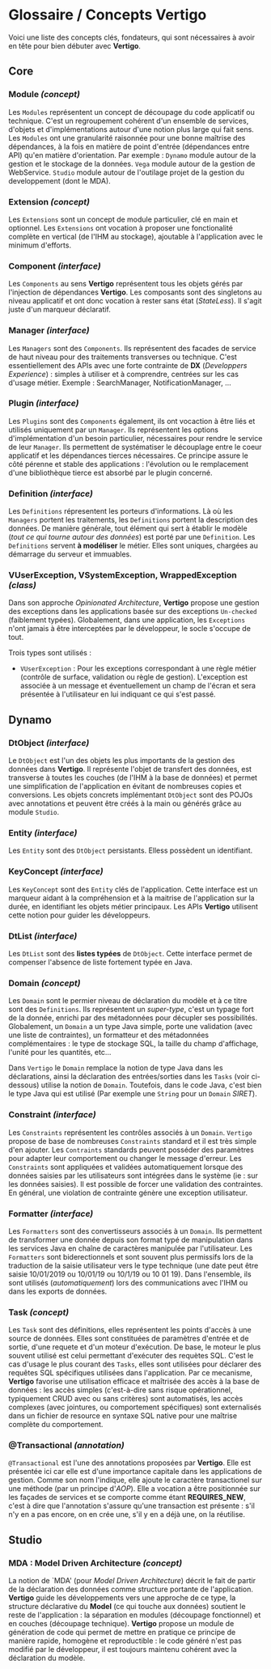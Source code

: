 # Glossaire / Concepts Vertigo

Voici une liste des concepts clés, fondateurs, qui sont nécessaires à avoir en tête pour bien débuter avec **Vertigo**.


## Core

### Module *(concept)*

Les `Modules` représentent un concept de découpage du code applicatif ou technique. C'est un regroupement cohérent d'un ensemble de services, d'objets et d'implémentations autour d'une notion plus large qui fait sens.
Les `Modules` ont une granularité raisonnée pour une bonne maîtrise des dépendances, à la fois en matière de point d'entrée (dépendances entre API) qu'en matière d'orientation. 
Par exemple : `Dynamo` module autour de la gestion et le stockage de la données. `Vega` module autour de la gestion de WebService. `Studio` module autour de l'outilage projet de la gestion du developpement (dont le MDA).

### Extension *(concept)*

Les `Extensions` sont un concept de module particulier, clé en main et optionnel. Les `Extensions` ont vocation à proposer une fonctionalité complète en vertical (de l'IHM au stockage), ajoutable à l'application avec le minimum d'efforts.

### Component *(interface)*

Les `Components` au sens **Vertigo** représentent tous les objets gérés par l'injection de dépendances **Vertigo**. 
Les composants sont des singletons au niveau applicatif et ont donc vocation à rester sans état (*StateLess*). 
Il s'agit juste d'un marqueur déclaratif.

### Manager *(interface)*

Les `Managers` sont des `Components`. Ils représentent des facades de service de haut niveau pour des traitements transverses ou technique. 
C'est essentiellement des APIs avec une forte contrainte de **DX** (*Developpers Experience*) : simples à utiliser et à comprendre, centrées sur les cas d'usage métier.
Exemple : SearchManager, NotificationManager, ...

### Plugin *(interface)*

Les `Plugins` sont des `Components` également, ils ont vocaction à être liés et utilisés uniquement par un `Manager`. 
Ils représentent les options d'implémentation d'un besoin particulier, nécessaires pour rendre le service de leur `Manager`.
Ils permettent de systématiser le découplage entre le coeur applicatif et les dépendances tierces nécessaires. 
Ce principe assure le côté pérenne et stable des applications : l'évolution ou le remplacement d'une bibliothèque tierce est absorbé par le plugin concerné.

### Definition *(interface)*

Les `Definitions` répresentent les porteurs d'informations. Là où les `Managers` portent les traitements, les `Definitions` portent la description des données.
De manière générale, tout élément qui sert à établir le modèle (*tout ce qui tourne autour des données*) est porté par une `Definition`.
Les `Definitions` servent **à modéliser** le métier. Elles sont uniques, chargées au démarrage du serveur et immuables. 

### VUserException, VSystemException, WrappedException *(class)*

Dans son approche *Opinionated Architecture*, **Vertigo** propose une gestion des exceptions dans les applications basée sur des exceptions `Un-checked` (faiblement typées). 
Globalement, dans une application, les `Exceptions` n'ont jamais à être interceptées par le développeur, le socle s'occupe de tout.

Trois types sont utilisés : 

- `VUserException` : Pour les exceptions correspondant à une règle métier (contrôle de surface, validation ou règle de gestion). L'exception est associée à un message et éventuellement un champ de l'écran et sera présentée à l'utilisateur en lui indiquant ce qui s'est passé.


## Dynamo

### DtObject *(interface)*

Le `DtObject` est l'un des objets les plus importants de la gestion des données dans **Vertigo**. 
Il représente l'objet de transfert des données, est transverse à toutes les couches (de l'IHM à la base de données) et permet une simplification de l'application en évitant de nombreuses copies et conversions.
Les objets concrets implémentant `DtObject` sont des POJOs avec annotations et peuvent être créés à la main ou générés grâce au module `Studio`.

### Entity *(interface)*

Les `Entity` sont des `DtObject` persistants. Elless possèdent un identifiant.

### KeyConcept *(interface)*

Les `KeyConcept` sont des `Entity` clés de l'application. Cette interface est un marqueur aidant à la compréhension et à la maitrise de l'application sur la durée, en identifiant les objets métier principaux.
Les APIs **Vertigo** utilisent cette notion pour guider les développeurs.

### DtList *(interface)*

Les `DtList` sont des **listes typées** de `DtObject`. Cette interface permet de compenser l'absence de liste fortement typée en Java. 

### Domain *(concept)*

Les `Domain` sont le permier niveau de déclaration du modèle et à ce titre sont des `Definitions`. 
Ils représentent un *super-type*, c'est un typage fort de la donnée, enrichi par des métadonnées pour décupler ses possibilités.
Globalement, un `Domain` a un type Java simple, porte une validation (avec une liste de contraintes), un formatteur et des métadonnées complémentaires : le type de stockage SQL, la taille du champ d'affichage, l'unité pour les quantités, etc...

Dans `Vertigo` le `Domain` remplace la notion de type Java dans les déclarations, ainsi la déclaration des entrées/sorties dans les `Tasks` (voir ci-dessous) utilise la notion de `Domain`.
Toutefois, dans le code Java, c'est bien le type Java qui est utilisé (Par exemple une `String` pour un `Domain` *SIRET*).

### Constraint *(interface)*

Les `Constraints` représentent les contrôles associés à un `Domain`. `Vertigo` propose de base de nombreuses `Constraints` standard et il est très simple d'en ajouter. Les `Contraints` standards peuvent posséder des paramètres pour adapter leur comportement ou changer le message d'erreur.
Les `Constraints` sont appliquées et validées automatiquement lorsque des données saisies par les utilisateurs sont intégrées dans le système (ie : sur les données saisies). Il est possible de forcer une validation des contraintes.
En général, une violation de contrainte génère une exception utilisateur.


### Formatter *(interface)*

Les `Formatters` sont des convertisseurs associés à un `Domain`. Ils permettent de transformer une donnée depuis son format typé de manipulation dans les services Java en chaîne de caractères manipulée par l'utilisateur. Les `Formatters` sont biderectionnels et sont souvent plus permissifs lors de la traduction de la saisie utilisateur vers le type technique (une date peut être saisie 10/01/2019 ou 10/01/19 ou 10/1/19 ou 10 01 19).
Dans l'ensemble, ils sont utilisés (*automatiquement*) lors des communications avec l'IHM ou dans les exports de données.


### Task *(concept)*

Les `Task` sont des définitions, elles représentent les points d'accès à une source de données. Elles sont constituées de paramètres d'entrée et de sortie, d'une requete et d'un moteur d'exécution.
De base, le moteur le plus souvent utilisé est celui permettant d'exécuter des requètes SQL. 
C'est le cas d'usage le plus courant des `Tasks`, elles sont utilisées pour déclarer des requêtes SQL spécifiques utilisées dans l'application.
Par ce mecanisme, **Vertigo** favorise une utilisation efficace et maîtrisée des accès à la base de données : les accès simples (c'est-à-dire sans risque opérationnel, typiquement CRUD avec ou sans critères) sont automatisés, les accès complexes (avec jointures, ou comportement spécifiques) sont externalisés dans un fichier de resource en syntaxe SQL native pour une maîtrise complète du comportement.


### @Transactional *(annotation)*

`@Transactional` est l'une des annotations proposées par **Vertigo**. Elle est présentée ici car elle est d'une importance capitale dans les applications de gestion. 
Comme son nom l'indique, elle ajoute le caractère transactionel sur une méthode (par un principe d'*AOP*).
Elle a vocation a être positionnée sur les façades de services et se comporte comme étant **REQUIRES_NEW**, c'est à dire que l'annotation s'assure qu'une transaction est présente : s'il n'y en a pas encore, on en crée une, s'il y en a déjà une, on la réutilise.

## Studio 

### MDA : Model Driven Architecture *(concept)*

La notion de `MDA' (pour *Model Driven Architecture*) décrit le fait de partir de la déclaration des données comme structure portante de l'application. 
**Vertigo** guide les développements vers une approche de ce type, la structure déclarative du **Model** (ce qui touche aux données) soutient le reste de l'application : la séparation en modules (découpage fonctionnel) et en couches (découpage technique).
**Vertigo** propose un module de génération de code qui permet de mettre en pratique ce principe de manière rapide, homogène et reproductible : le code généré n'est pas modifié par le développeur, il est toujours maintenu cohérent avec la déclaration du modèle. 
